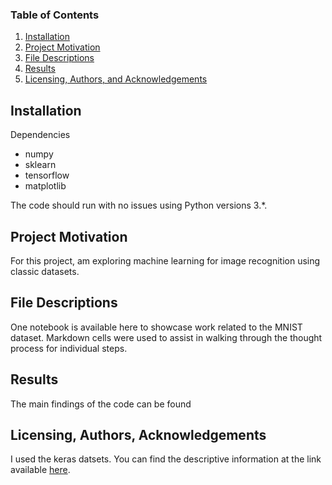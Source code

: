 ### Table of Contents

1. [Installation](#installation)
2. [Project Motivation](#motivation)
3. [File Descriptions](#files)
4. [Results](#results)
5. [Licensing, Authors, and Acknowledgements](#licensing)

## Installation <a name="installation"></a>
Dependencies
- numpy
- sklearn
- tensorflow
- matplotlib

 The code should run with no issues using Python versions 3.*.

## Project Motivation<a name="motivation"></a>

For this project, am exploring machine learning for image recognition using classic datasets.


## File Descriptions <a name="files"></a>

One notebook is available here to showcase work related to the MNIST dataset. Markdown cells were used to assist in walking through the thought process for individual steps.  


## Results<a name="results"></a>

The main findings of the code can be found

## Licensing, Authors, Acknowledgements<a name="licensing"></a>

I used the keras datsets. You can find the descriptive information at the link available [here](https://keras.io/datasets/). 
